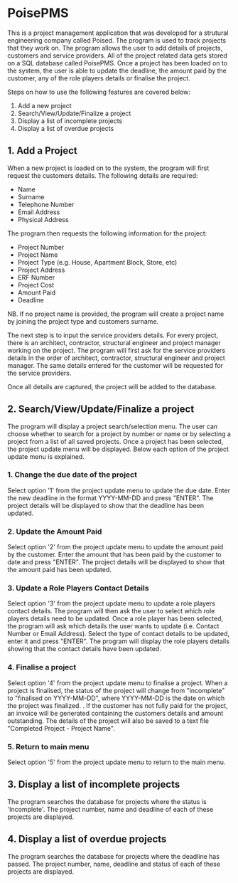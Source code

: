 # PoisePMS

This is a project management application that was developed for a strutural engineering company called Poised. The program is used to track projects that they work on. The program allows the user to add details of projects, customers and service providers. All of the project related data gets stored on a SQL database called PoisePMS. Once a project has been loaded on to the system, the user is able to update the deadline, the amount paid by the customer, any of the role players details or finalise the project.

Steps on how to use the following features are covered below:

1. Add a  new project
2. Search/View/Update/Finalize a project
3. Display a list of incomplete projects
4. Display a list of overdue projects


## 1. Add a Project

When a new project is loaded on to the system, the program will first request the customers details. The following details are required:

* Name
* Surname
* Telephone Number
* Email Address
* Physical Address

The program then requests the following information for the project:

* Project Number
* Project Name
* Project Type (e.g. House, Apartment Block, Store, etc)
* Project Address
* ERF Number
* Project Cost
* Amount Paid
* Deadline

NB. If no project name is provided, the program will create a project name by joining the project type and customers surname.

The next step is to input the service providers details. For every project, there is an architect, contractor, structural engineer and project manager working on the project. The program will first ask for the service providers details in the order of architect, contractor, structural engineer and project manager. The same details entered for the customer will be requested for the service providers.

Once all details are captured, the project will be added to the database.

## 2. Search/View/Update/Finalize a project

The program will display a project search/selection menu. The user can choose whether to search for a project by number or name or by selecting a project from a list of all saved projects. Once a project has been selected, the project update menu will be displayed. Below each option of the project update menu is explained.

### 1. Change the due date of the project

Select option '1' from the project update menu to update the due date. Enter the new deadline in the format YYYY-MM-DD and press "ENTER". The project details will be displayed to show that the deadline has been updated.

### 2. Update the Amount Paid

Select option '2' from the project update menu to update the amount paid by the customer. Enter the amount that has been paid by the customer to date and press "ENTER". The project details will be displayed to show that the amount paid has been updated.

### 3. Update a Role Players Contact Details

Select option '3' from the project update menu to update a role players contact details. The program will then ask the user to select which role players details need to be updated. Once a role player has been selected, the program will ask which details the user wants to update (i.e. Contact Number or Email Address). Select the type of contact details to be updated, enter it and press "ENTER". The program will display the role players details showing that the contact details have been updated.

### 4. Finalise a project

Select option '4' from the project update menu to finalise a project. When a project is finalised, the status of the project will change from "incomplete" to "finalised on YYYY-MM-DD", where YYYY-MM-DD is the date on which the project was finalized. . If the customer has not fully paid for the project, an invoice will be generated containing the customers details and amount outstanding. The details of the project will also be saved to a text file "Completed Project - Project Name".

### 5. Return to main menu

Select option '5' from the project update menu to return to the main menu.

## 3. Display a list of incomplete projects

The program searches the database for projects where the status is 'Incomplete'. The project number, name and deadline of each of these projects are displayed.

## 4. Display a list of overdue projects

The program searches the database for projects where the deadline has passed. The project number, name, deadline and status of each of these projects are displayed.
